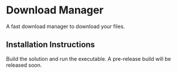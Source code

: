 # Download Manager
A fast download manager to download your files.

## Installation Instructions
Build the solution and run the executable.
A pre-release build will be released soon.
